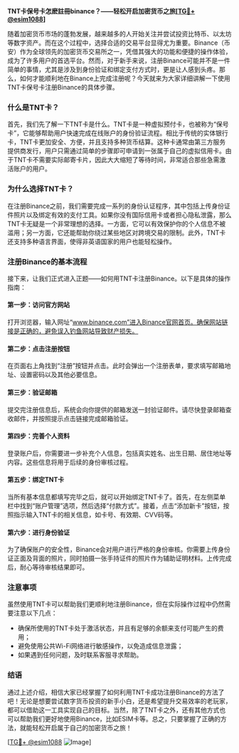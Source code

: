 **TNT卡保号卡怎麽註冊binance？——轻松开启加密货币之旅[[TG💪+ @esim1088](https://t.me/s/esim1088)]**

随着加密货币市场的蓬勃发展，越来越多的人开始关注并尝试投资比特币、以太坊等数字资产。而在这个过程中，选择合适的交易平台显得尤为重要。Binance（币安）作为全球领先的加密货币交易所之一，凭借其强大的功能和便捷的操作体验，成为了许多用户的首选平台。然而，对于新手来说，注册Binance可能并不是一件简单的事情，尤其是涉及到身份验证和绑定支付方式时，更是让人感到头疼。那么，如何才能顺利地在Binance上完成注册呢？今天就来为大家详细讲解一下使用TNT卡保号卡注册Binance的具体步骤。

### 什么是TNT卡？

首先，我们先了解一下TNT卡是什么。TNT卡是一种虚拟预付卡，也被称为“保号卡”，它能够帮助用户快速完成在线账户的身份验证流程。相比于传统的实体银行卡，TNT卡更加安全、方便，并且支持多种货币结算。这种卡通常由第三方服务提供商发行，用户只需通过简单的步骤即可申请到一张属于自己的虚拟信用卡。由于TNT卡不需要实际邮寄卡片，因此大大缩短了等待时间，非常适合那些急需激活账户的用户。

### 为什么选择TNT卡？

在注册Binance之前，我们需要完成一系列的身份认证程序，其中包括上传身份证件照片以及绑定有效的支付工具。如果你没有国际信用卡或者担心隐私泄露，那么TNT卡无疑是一个非常理想的选择。一方面，它可以有效保护你的个人信息不被滥用；另一方面，它还能帮助你绕过某些地区对跨境交易的限制。此外，TNT卡还支持多种语言界面，使得非英语国家的用户也能轻松操作。

### 注册Binance的基本流程

接下来，让我们正式进入正题——如何用TNT卡注册Binance。以下是具体的操作指南：

#### 第一步：访问官方网站
打开浏览器，输入网址“www.binance.com”进入Binance官网首页。确保网站链接是正确的，避免误入钓鱼网站导致财产损失。

#### 第二步：点击注册按钮
在页面右上角找到“注册”按钮并点击。此时会弹出一个注册表单，要求填写邮箱地址、设置密码以及其他必要信息。

#### 第三步：验证邮箱
提交完注册信息后，系统会向你提供的邮箱发送一封验证邮件。请尽快登录邮箱查收邮件，并按照提示点击链接完成邮箱验证。

#### 第四步：完善个人资料
登录账户后，你需要进一步补充个人信息，包括真实姓名、出生日期、居住地址等内容。这些信息将用于后续的身份审核过程。

#### 第五步：绑定TNT卡
当所有基本信息都填写完毕之后，就可以开始绑定TNT卡了。首先，在左侧菜单栏中找到“账户管理”选项，然后选择“付款方式”。接着，点击“添加新卡”按钮，按照指示输入TNT卡的相关信息，如卡号、有效期、CVV码等。

#### 第六步：进行身份验证
为了确保账户的安全性，Binance会对用户进行严格的身份审核。你需要上传身份证正面及背面的照片，同时拍摄一张手持证件的照片作为辅助证明材料。上传完成后，耐心等待审核结果即可。

### 注意事项

虽然使用TNT卡可以帮助我们更顺利地注册Binance，但在实际操作过程中仍然需要注意以下几点：
- 确保所使用的TNT卡处于激活状态，并且有足够的余额来支付可能产生的费用；
- 避免使用公共Wi-Fi网络进行敏感操作，以免造成信息泄露；
- 如果遇到任何问题，及时联系客服寻求帮助。

### 结语

通过上述介绍，相信大家已经掌握了如何利用TNT卡成功注册Binance的方法了吧！无论是想要尝试数字货币投资的新手小白，还是希望提升交易效率的老玩家，都可以借助这一工具实现自己的目标。当然，除了TNT卡之外，还有其他方式也可以帮助我们更好地使用Binance，比如ESIM卡等。总之，只要掌握了正确的方法，就能轻松开启属于自己的加密货币之旅！

[[TG💪+ @esim1088](https://t.me/s/esim1088) ![Image](https://i.postimg.cc/4NQfJmqS/Snipaste-2025-05-13-00-14-12.png)]